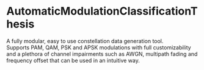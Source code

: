 # AutomaticModulationClassificationThesis
A fully modular, easy to use constellation data generation tool.  
Supports PAM, QAM, PSK and APSK modulations with full customizability and a plethora of channel impairments such as AWGN, multipath fading and frequency offset that can be used in an intuitive way.
